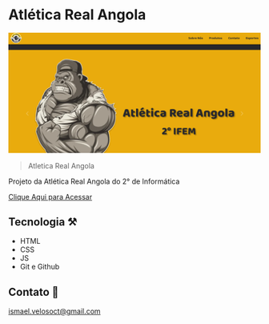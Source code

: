 # Atlética Real Angola
![preview](./.github/preview.png)


> Atletica Real Angola

Projeto da Atlética Real Angola do 2° de Informática

[Clique Aqui para Acessar](https://ismael6336.github.io/AtleticaRealAngola/)

## Tecnologia ⚒
- HTML 
- CSS 
- JS
- Git e Github

## Contato 💙
ismael.velosoct@gmail.com
